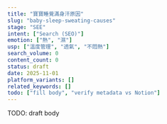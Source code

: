 ```yaml
---
title: "寶寶睡覺滿身汗原因"
slug: "baby-sleep-sweating-causes"
stage: "SEE"
intent: ["Search (SEO)"]
emotion: ["熱", "濕"]
usp: ["溫度管理", "透氣", "不悶熱"]
search_volume: 0
content_count: 0
status: draft
date: 2025-11-01
platform_variants: []
related_keywords: []
todo: ["fill body", "verify metadata vs Notion"]
---
```


TODO: draft body
